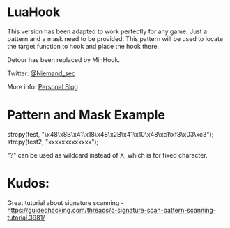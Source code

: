# LuaHook

This version has been adapted to work perfectly for any game. Just a pattern and a mask need to be provided. This pattern will be used to locate the target function to hook and place the hook there.

Detour has been replaced by MinHook.

Twitter: [@Niemand_sec](https://twitter.com/niemand_sec)

More info: [Personal Blog](https://niemand.com.ar/)

# Pattern and Mask Example

strcpy(test, "\x48\x8B\x41\x18\x48\x2B\x41\x10\x48\xc1\xf8\x03\xc3");
strcpy(test2, "xxxxxxxxxxxxx");

"?" can be used as wildcard instead of X, which is for fixed character.


# Kudos:

Great tutorial about signature scanning - https://guidedhacking.com/threads/c-signature-scan-pattern-scanning-tutorial.3981/
